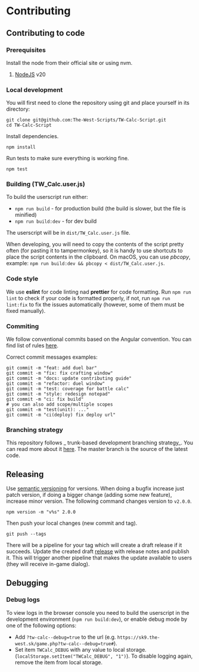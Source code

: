# Contributing

## Contributing to code

### Prerequisites

Install the node from their official site or using nvm.

1. [NodeJS](https://nodejs.org/en/) v20

### Local development

You will first need to clone the repository using git and place yourself in its directory:

```shell
git clone git@github.com:The-West-Scripts/TW-Calc-Script.git
cd TW-Calc-Script
```

Install dependencies.

```shell
npm install
```

Run tests to make sure everything is working fine.

```shell
npm test
```

### Building (TW_Calc.user.js)

To build the userscript run either:

-   `npm run build` - for production build (the build is slower, but the file is minified)
-   `npm run build:dev` - for dev build

The userscript will be in `dist/TW_Calc.user.js` file.

When developing, you will need to copy the contents of the script pretty often (for pasting it to tampermonkey), so
it is handy to use shortcuts to place the script contents in the clipboard.
On macOS, you can use _pbcopy_, example: `npm run build:dev && pbcopy < dist/TW_Calc.user.js`.

### Code style

We use **eslint** for code linting nad **prettier** for code formatting.
Run `npm run lint` to check if your code is formatted properly, if not, run
`npm run lint:fix` to fix the issues automatically (however, some of them must be fixed manually).

### Commiting

We follow conventional commits based on the Angular convention.
You can find list of rules [here](https://github.com/conventional-changelog/commitlint/tree/master/@commitlint/config-conventional#type-enum).

Correct commit messages examples:

```shell
git commit -m "feat: add duel bar"
git commit -m "fix: fix crafting window"
git commit -m "docs: update contributing guide"
git commit -m "refactor: duel window"
git commit -m "test: coverage for battle calc"
git commit -m "style: redesign notepad"
git commit -m "ci: fix build"
# you can also add scope/multiple scopes
git commit -m "test(unit): ..."
git commit -m "ci(deploy) fix deploy url"
```

### Branching strategy

This repository follows _ trunk-based development branching strategy_. You can read more about it [here](https://trunkbaseddevelopment.com/).
The master branch is the source of the latest code.

## Releasing

Use [semantic versioning](https://semver.org/) for versions. When doing a bugfix increase just patch version,
if doing a bigger change (adding some new feature), increase minor version.
The following command changes version to `v2.0.0`.

```shell
npm version -m "v%s" 2.0.0
```

Then push your local changes (new commit and tag).

```shell
git push --tags
```

There will be a pipeline for your tag which will create a draft release if it succeeds.
Update the created draft [release](https://github.com/timzatko/Sklearn-Nature-Inspired-Algorithms/releases) with release
notes and publish it. This will trigger another pipeline that makes the update available to users (they will receive
in-game dialog).

## Debugging

### Debug logs

To view logs in the browser console you need to build the userscript in the development environment (`npm run build:dev`),
or enable debug mode by one of the following options:

-   Add `?tw-calc--debug=true` to the url (e.g. `https://sk9.the-west.sk/game.php?tw-calc--debug=true#`).
-   Set item `TWCalc_DEBUG` with any value to local storage. (`localStorage.setItem("TWCalc_DEBUG", "1")`). To disable logging again, remove the item from local storage.
